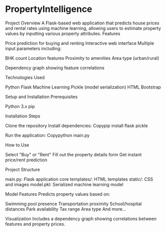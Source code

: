 # PropertyIntelligence
Project Overview
A Flask-based web application that predicts house prices and rental rates using machine learning, allowing users to estimate property values by inputting various property attributes.
Features

Price prediction for buying and renting
Interactive web interface
Multiple input parameters including:

BHK count
Location features
Proximity to amenities
Area type (urban/rural)


Dependency graph showing feature correlations

Technologies Used

Python
Flask
Machine Learning
Pickle (model serialization)
HTML
Bootstrap

Setup and Installation
Prerequisites

Python 3.x
pip

Installation Steps

Clone the repository
Install dependencies:
Copypip install flask pickle

Run the application:
Copypython main.py


How to Use

Select "Buy" or "Rent"
Fill out the property details form
Get instant price/rent prediction

Project Structure

main.py: Flask application core
templates/: HTML templates
static/: CSS and images
model.pkl: Serialized machine learning model

Model Features
Predicts property values based on:

Swimming pool presence
Transportation proximity
School/hospital distances
Park availability
Tax range
Area type
And more...

Visualization
Includes a dependency graph showing correlations between features and property prices.
